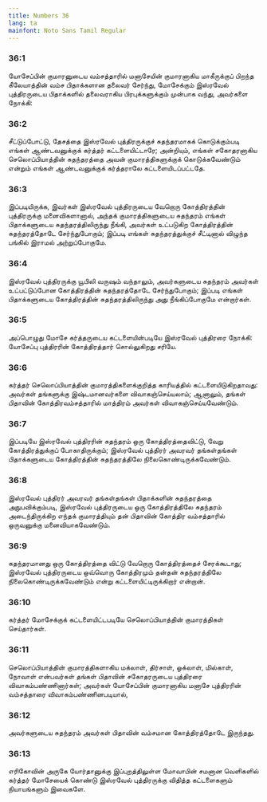 ```yaml
---
title: Numbers 36
lang: ta
mainfont: Noto Sans Tamil Regular
---
```


###  36:1

யோசேப்பின் குமாரனுடைய வம்சத்தாரில் மனாசேயின் குமாரனாகிய மாகீருக்குப் பிறந்த கீலேயாத்தின் வம்ச பிதாக்களான தலைவர் சேர்ந்து, மோசேக்கும் இஸ்ரவேல் புத்திரருடைய பிதாக்களில் தலைவராகிய பிரபுக்களுக்கும் முன்பாக வந்து, அவர்களை நோக்கி:

###  36:2

சீட்டுப்போட்டு, தேசத்தை இஸ்ரவேல் புத்திரருக்குச் சுதந்தரமாகக் கொடுக்கும்படி எங்கள் ஆண்டவனுக்குக் கர்த்தர் கட்டளையிட்டாரே; அன்றியும், எங்கள் சகோதரனாகிய செலொப்பியாத்தின் சுதந்தரத்தை அவன் குமாரத்திகளுக்குக் கொடுக்கவேண்டும் என்றும் எங்கள் ஆண்டவனுக்குக் கர்த்தராலே கட்டளையிடப்பட்டதே.

###  36:3

இப்படியிருக்க, இவர்கள் இஸ்ரவேல் புத்திரருடைய வேறொரு கோத்திரத்தின் புத்திரருக்கு மனைவிகளானால், அந்தக் குமாரத்திகளுடைய சுதந்தரம் எங்கள் பிதாக்களுடைய சுதந்தரத்திலிருந்து நீங்கி, அவர்கள் உட்படுகிற கோத்திரத்தின் சுதந்தரத்தோடே சேர்ந்துபோகும்; இப்படி எங்கள் சுதந்தரத்துக்குச் சீட்டினால் விழுந்த பங்கில் இராமல் அற்றுப்போகுமே.

###  36:4

இஸ்ரவேல் புத்திரருக்கு யூபிலி வருஷம் வந்தாலும், அவர்களுடைய சுதந்தரம் அவர்கள் உட்பட்டுப்போன கோத்திரத்தின் சுதந்தரத்தோடே சேர்ந்துபோகும்; இப்படி எங்கள் பிதாக்களுடைய கோத்திரத்தின் சுதந்தரத்திலிருந்து அது நீங்கிப்போகுமே என்றார்கள்.

###  36:5

அப்பொழுது மோசே கர்த்தருடைய கட்டளையின்படியே இஸ்ரவேல் புத்திரரை நோக்கி: யோசேப்பு புத்திரரின் கோத்திரத்தார் சொல்லுகிறது சரியே.

###  36:6

கர்த்தர் செலொப்பியாத்தின் குமாரத்திகளைக்குறித்த காரியத்தில் கட்டளையிடுகிறதாவது: அவர்கள் தங்களுக்கு இஷ்டமானவர்களை விவாகஞ்செய்யலாம்; ஆனாலும், தங்கள் பிதாவின் கோத்திரவம்சத்தாரில் மாத்திரம் அவர்கள் விவாகஞ்செய்யவேண்டும்.

###  36:7

இப்படியே இஸ்ரவேல் புத்திரரின் சுதந்தரம் ஒரு கோத்திரத்தைவிட்டு, வேறு கோத்திரத்துக்குப் போகாதிருக்கும்; இஸ்ரவேல் புத்திரர் அவரவர் தங்கள்தங்கள் பிதாக்களுடைய கோத்திரத்தின் சுதந்தரத்திலே நிலைகொண்டிருக்கவேண்டும்.

###  36:8

இஸ்ரவேல் புத்திரர் அவரவர் தங்கள்தங்கள் பிதாக்களின் சுதந்தரத்தை அநுபவிக்கும்படி, இஸ்ரவேல் புத்திரருடைய ஒரு கோத்திரத்திலே சுதந்தரம் அடைந்திருக்கிற எந்தக் குமாரத்தியும் தன் பிதாவின் கோத்திர வம்சத்தாரில் ஒருவனுக்கு மனைவியாகவேண்டும்.

###  36:9

சுதந்தரமானது ஒரு கோத்திரத்தை விட்டு வேறொரு கோத்திரத்தைச் சேரக்கூடாது; இஸ்ரவேல் புத்திரருடைய ஒவ்வொரு கோத்திரமும் தன்தன் சுதந்தரத்திலே நிலைகொண்டிருக்கவேண்டும் என்று கட்டளையிட்டிருக்கிறார் என்றான்.

###  36:10

கர்த்தர் மோசேக்குக் கட்டளையிட்டபடியே செலொப்பியாத்தின் குமாரத்திகள் செய்தார்கள்.

###  36:11

செலொப்பியாத்தின் குமாரத்திகளாகிய மக்லாள், திர்சாள், ஒக்லாள், மில்காள், நோவாள் என்பவர்கள் தங்கள் பிதாவின் சகோதரருடைய புத்திரரை விவாகம்பண்ணினார்கள்; அவர்கள் யோசேப்பின் குமாரனாகிய மனாசே புத்திரரின் வம்சத்தாரை விவாகம்பண்ணினபடியால்,

###  36:12

அவர்களுடைய சுதந்தரம் அவர்கள் பிதாவின் வம்சமான கோத்திரத்தோடே இருந்தது.

###  36:13

எரிகோவின் அருகே யோர்தானுக்கு இப்புறத்திலுள்ள மோவாபின் சமனான வெளிகளில் கர்த்தர் மோசேயைக் கொண்டு இஸ்ரவேல் புத்திரருக்கு விதித்த கட்டளைகளும் நியாயங்களும் இவைகளே.

